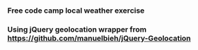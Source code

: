 ### Free code camp local weather exercise

### Using jQuery geolocation wrapper from https://github.com/manuelbieh/jQuery-Geolocation
